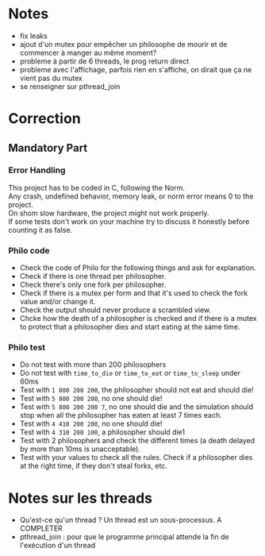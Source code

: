 # Notes
- fix leaks
- ajout d'un mutex pour empêcher un philosophe de mourir et de commencer à manger au même moment?
- probleme à partir de 6 threads, le prog return direct
- probleme avec l'affichage, parfois rien en s'affiche, on dirait que ça ne vient pas du mutex
- se renseigner sur pthread_join

# Correction
## Mandatory Part
### Error Handling
This project has to be coded in C, following the Norm.<br/>
Any crash, undefined behavior, memory leak, or norm error means 0 to the project.<br/>
On shom slow hardware, the project might not work properly.<br/>
If some tests don't work on your machine try to discuss it honestly before counting it as false.

### Philo code
- Check the code of Philo for the following things and ask for explanation.
- Check if there is one thread per philosopher.
- Check there's only one fork per philosopher.
- Check if there is a mutex per form and that it's used to check the fork value and/or change it.
- Check the output should never produce a scrambled view.
- Chcke how the death of a philosopher is checked and if there is a mutex to protect that a philosopher dies and start eating at the same time.

### Philo test
- Do not test with more than 200 philosophers
- Do not test with `time_to_die` or `time_to_eat` or `time_to_sleep` under 60ms
- Test with `1 800 200 200`, the philosopher should not eat and should die!
- Test with `5 800 200 200`, no one should die!
- Test with `5 800 200 200 7`, no one should die and the simulation should stop when all the philosopher has eaten at least 7 times each.
- Test with `4 410 200 200`, no one should die!
- Test with `4 310 200 100`, a philosopher should die1
- Test with 2 philosophers and check the different times (a death delayed by more than 10ms is unacceptable).
- Test with your values to check all the rules. Check if a philosopher dies at the right time, if they don't steal forks, etc.

# Notes sur les threads
- Qu'est-ce qu'un thread ? Un thread est un sous-processus. A COMPLETER
- pthread_join : pour que le programme principal attende la fin de l'exécution d'un thread